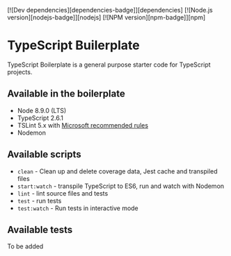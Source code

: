 [![Dev dependencies][dependencies-badge]][dependencies]
[![Node.js version][nodejs-badge]][nodejs]
[![NPM version][npm-badge]][npm]
<!--[![Build Status][travis-badge]][travis-ci]-->

# TypeScript Builerplate

TypeScript Boilerplate is a general purpose starter code for TypeScript projects.

## Available in the boilerplate

- Node 8.9.0 (LTS)
- TypeScript 2.6.1
- TSLint 5.x with [Microsoft recommended rules](https://github.com/Microsoft/tslint-microsoft-contrib)
- Nodemon

## Available scripts

- `clean` - Clean up and delete coverage data, Jest cache and transpiled files
- `start:watch` - transpile TypeScript to ES6, run and watch with Nodemon
- `lint` - lint source files and tests
- `test` - run tests
- `test:watch` - Run tests in interactive mode

## Available tests

To be added

